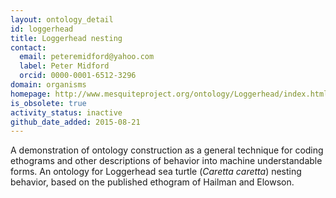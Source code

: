 ```yaml
---
layout: ontology_detail
id: loggerhead
title: Loggerhead nesting
contact:
  email: peteremidford@yahoo.com
  label: Peter Midford
  orcid: 0000-0001-6512-3296
domain: organisms
homepage: http://www.mesquiteproject.org/ontology/Loggerhead/index.html
is_obsolete: true
activity_status: inactive
github_date_added: 2015-08-21
---
```


A demonstration of ontology construction as a general technique for coding ethograms and other descriptions of behavior into machine understandable forms. An ontology for Loggerhead sea turtle (<i>Caretta caretta</i>) nesting behavior, based on the published ethogram of Hailman and Elowson.
